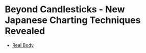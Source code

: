 # Beyond Candlesticks - New Japanese Charting Techniques Revealed

* [Real Body](real-body/README.md)
